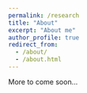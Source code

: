 ```yaml
---
permalink: /research
title: "About"
excerpt: "About me"
author_profile: true
redirect_from: 
  - /about/
  - /about.html
---
```





More to come soon...




